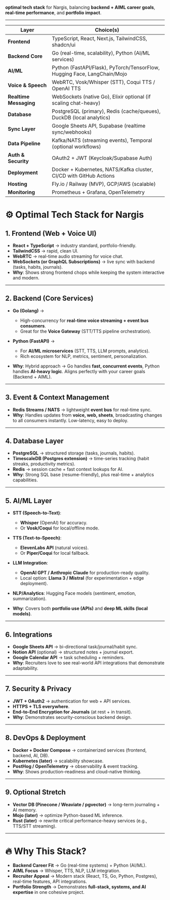 **optimal tech stack** for Nargis, balancing **backend + AIML career goals**, **real-time performance**, and **portfolio impact**.

---


| Layer                  | Choice(s)                                                                |
| ---------------------- | ------------------------------------------------------------------------ |
| **Frontend**           | TypeScript, React, Next.js, TailwindCSS, shadcn/ui                       |
| **Backend Core**       | Go (real-time, scalability), Python (AI/ML services)                     |
| **AI/ML**              | Python (FastAPI/Flask), PyTorch/TensorFlow, Hugging Face, LangChain/Mojo |
| **Voice & Speech**     | WebRTC, Vosk/Whisper (STT), Coqui TTS / OpenAI TTS                       |
| **Realtime Messaging** | WebSockets (native Go), Elixir optional (if scaling chat-heavy)          |
| **Database**           | PostgreSQL (primary), Redis (cache/queues), DuckDB (local analytics)     |
| **Sync Layer**         | Google Sheets API, Supabase (realtime sync/webhooks)                     |
| **Data Pipeline**      | Kafka/NATS (streaming events), Temporal (optional workflows)             |
| **Auth & Security**    | OAuth2 + JWT (Keycloak/Supabase Auth)                                    |
| **Deployment**         | Docker + Kubernetes, NATS/Kafka cluster, CI/CD with GitHub Actions       |
| **Hosting**            | Fly.io / Railway (MVP), GCP/AWS (scalable)                               |
| **Monitoring**         | Prometheus + Grafana, OpenTelemetry                                      |


# ⚙️ Optimal Tech Stack for Nargis

## **1. Frontend (Web + Voice UI)**

* **React + TypeScript** → industry standard, portfolio-friendly.
* **TailwindCSS** → rapid, clean UI.
* **WebRTC** → real-time audio streaming for voice chat.
* **WebSockets (or GraphQL Subscriptions)** → live sync with backend (tasks, habits, journals).
* **Why**: Shows strong frontend chops while keeping the system interactive and modern.

---

## **2. Backend (Core Services)**

* **Go (Golang)** →

  * High-concurrency for **real-time voice streaming + event bus consumers**.
  * Great for the **Voice Gateway** (STT/TTS pipeline orchestration).
* **Python (FastAPI)** →

  * For **AI/ML microservices** (STT, TTS, LLM prompts, analytics).
  * Rich ecosystem for NLP, metrics, sentiment, personalization.
* **Why**: Hybrid approach → Go handles **fast, concurrent events**, Python handles **AI-heavy logic**. Aligns perfectly with your career goals (Backend + AIML).

---

## **3. Event & Context Management**

* **Redis Streams / NATS** → lightweight **event bus** for real-time sync.
* **Why**: Handles updates from **voice, web, sheets**, broadcasting changes to all consumers instantly. Low-latency, easy to deploy.

---

## **4. Database Layer**

* **PostgreSQL** → structured storage (tasks, journals, habits).
* **TimescaleDB (Postgres extension)** → time-series tracking (habit streaks, productivity metrics).
* **Redis** → session cache + fast context lookups for AI.
* **Why**: Strong SQL base (resume-friendly), plus real-time + analytics capabilities.

---

## **5. AI/ML Layer**

* **STT (Speech-to-Text)**:

  * **Whisper** (OpenAI) for accuracy.
  * Or **Vosk/Coqui** for local/offline mode.
* **TTS (Text-to-Speech)**:

  * **ElevenLabs API** (natural voices).
  * Or **Piper/Coqui** for local fallback.
* **LLM Integration**:

  * **OpenAI GPT / Anthropic Claude** for production-ready quality.
  * Local option: **Llama 3 / Mistral** (for experimentation + edge deployment).
* **NLP/Analytics**: Hugging Face models (sentiment, emotion, summarization).
* **Why**: Covers both **portfolio use (APIs)** and **deep ML skills (local models)**.

---

## **6. Integrations**

* **Google Sheets API** → bi-directional task/journal/habit sync.
* **Notion API** (optional) → structured notes + journal export.
* **Google Calendar API** → task scheduling + reminders.
* **Why**: Recruiters love to see real-world API integrations that demonstrate adaptability.

---

## **7. Security & Privacy**

* **JWT + OAuth2** → authentication for web + API services.
* **HTTPS + TLS everywhere**.
* **End-to-End Encryption for Journals** (at rest + in transit).
* **Why**: Demonstrates security-conscious backend design.

---

## **8. DevOps & Deployment**

* **Docker + Docker Compose** → containerized services (frontend, backend, AI, DB).
* **Kubernetes (later)** → scalability showcase.
* **PostHog / OpenTelemetry** → observability & event tracking.
* **Why**: Shows production-readiness and cloud-native thinking.

---

## **9. Optional Stretch**

* **Vector DB (Pinecone / Weaviate / pgvector)** → long-term journaling + AI memory.
* **Mojo (later)** → optimize Python-based ML inference.
* **Rust (later)** → rewrite critical performance-heavy services (e.g., TTS/STT streaming).

---

# 🔥 Why This Stack?

* **Backend Career Fit** → Go (real-time systems) + Python (AI/ML).
* **AIML Focus** → Whisper, TTS, NLP, LLM integration.
* **Recruiter Appeal** → Modern stack (React, TS, Go, Python, Postgres), real-time features, API integrations.
* **Portfolio Strength** → Demonstrates **full-stack, systems, and AI expertise** in one cohesive project.

